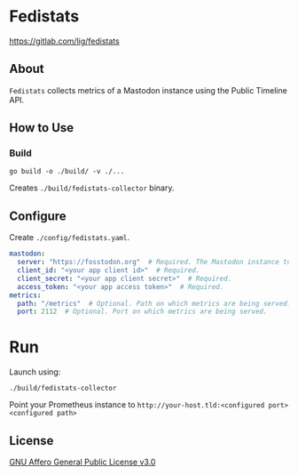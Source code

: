 # Fedistats 

https://gitlab.com/lig/fedistats


## About

`Fedistats` collects metrics of a Mastodon instance using the Public Timeline API.


## How to Use

### Build

```shell
go build -o ./build/ -v ./...
```

Creates `./build/fedistats-collector` binary.


## Configure

Create `./config/fedistats.yaml`.

```yaml
mastodon:
  server: "https://fosstodon.org"  # Required. The Mastodon instance to connect to.
  client_id: "<your app client id>"  # Required.
  client_secret: "<your app client secret>"  # Required.
  access_token: "<your app access token>"  # Required.
metrics:
  path: "/metrics"  # Optional. Path on which metrics are being served.
  port: 2112  # Optional. Port on which metrics are being served.
```


# Run

Launch using:

```shell
./build/fedistats-collector
```

Point your Prometheus instance to `http://your-host.tld:<configured port><configured path>`


## License

[GNU Affero General Public License v3.0](./LICENSE)
